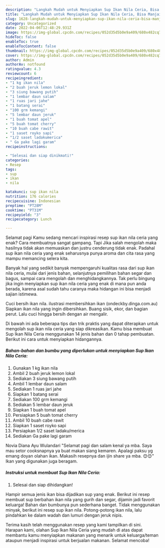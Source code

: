 ```yaml
---
description: "Langkah Mudah untuk Menyiapkan Sup Ikan Nila Ceria, Bisa Manjain Lidah"
title: "Langkah Mudah untuk Menyiapkan Sup Ikan Nila Ceria, Bisa Manjain Lidah"
slug: 1628-langkah-mudah-untuk-menyiapkan-sup-ikan-nila-ceria-bisa-manjain-lidah
category: Uncategorized
date: 2022-04-06T12:48:29.931Z
image: https://img-global.cpcdn.com/recipes/052d35d5b0e9a409/680x482cq70/sup-ikan-nila-ceria-foto-resep-utama.jpg
hideToc: false
enableToc: true
enableTocContent: false
thumbnail: https://img-global.cpcdn.com/recipes/052d35d5b0e9a409/680x482cq70/sup-ikan-nila-ceria-foto-resep-utama.jpg
cover: https://img-global.cpcdn.com/recipes/052d35d5b0e9a409/680x482cq70/sup-ikan-nila-ceria-foto-resep-utama.jpg
author: Admin
authorAv: notfound
ratingvalue: 4.3
reviewcount: 6
recipeingredient:
- "1 kg ikan nila"
- "2 buah jeruk lemon lokal"
- "3 siung bawang putih"
- "1 lembar daun salam"
- "1 ruas jari jahe"
- "1 batang serai"
- "100 grm kemangi"
- "5 lembar daun jeruk"
- "1 buah tomat apel"
- "5 buah tomat cherry"
- "10 buah cabe rawit"
- "1 saset royko sapi"
- "1/2 saset ladakumerica"
- " Ga pake lagi garam"
recipeinstructions:

- "Selesai dan siap dinikmati!"
categories:
- Resep
tags:
- sup
- ikan
- nila

katakunci: sup ikan nila 
nutrition: 176 calories
recipecuisine: Indonesian
preptime: "PT28M"
cooktime: "PT31M"
recipeyield: "3"
recipecategory: Lunch

---
```



Selamat pagi Kamu sedang mencari inspirasi resep sup ikan nila ceria yang enak? Cara membuatnya sangat gampang. Tapi Jika salah mengolah maka hasilnya tidak akan memuaskan dan justru cenderung tidak enak. Padahal sup ikan nila ceria yang enak seharusnya punya aroma dan cita rasa yang mampu memancing selera kita.


Banyak hal yang sedikit banyak mempengaruhi kualitas rasa dari sup ikan nila ceria, mulai dari jenis bahan, selanjutnya pemilihan bahan segar dan bagus, sampai cara mengolah dan menghidangkannya. Tak perlu bingung jika ingin menyiapkan sup ikan nila ceria yang enak di mana pun anda berada, karena asal sudah tahu caranya maka hidangan ini bisa menjadi sajian istimewa.

Cuci bersih ikan nila. ilustrasi membersihkan ikan (ondeckby.dinga.com.au) Siapkan ikan nila yang ingin dibersihkan. Buang sisik, ekor, dan bagian perut. Lalu cuci hingga bersih dengan air mengalir.


Di bawah ini ada beberapa tips dan trik praktis yang dapat diterapkan untuk mengolah sup ikan nila ceria yang siap dikreasikan. Kamu bisa membuat Sup Ikan Nila Ceria menggunakan 14 jenis bahan dan 0 tahap pembuatan. Berikut ini cara untuk menyiapkan hidangannya.

<!--inarticleads1-->

##### Bahan-bahan dan bumbu yang diperlukan untuk menyiapkan Sup Ikan Nila Ceria:

1. Gunakan 1 kg ikan nila
1. Ambil 2 buah jeruk lemon lokal
1. Sediakan 3 siung bawang putih
1. Ambil 1 lembar daun salam
1. Sediakan 1 ruas jari jahe
1. Siapkan 1 batang serai
1. Sediakan 100 grm kemangi
1. Sediakan 5 lembar daun jeruk
1. Siapkan 1 buah tomat apel
1. Persiapkan 5 buah tomat cherry
1. Ambil 10 buah cabe rawit
1. Siapkan 1 saset royko sapi
1. Persiapkan 1/2 saset ladaku/merica
1. Sediakan  Ga pake lagi garam


Novia Diana Ayu Wulandari &#34;Selamat pagi dan salam kenal ya mba. Saya mau setor cooksnapnya ya buat makan siang kemaren. Apalagi paksu yg emang doyan olahan ikan. Makasih resepnya dan ijin share ya mba. 😊😊&#34; Ikan yang digunakan juga beragam. 

<!--inarticleads2-->

##### Instruksi untuk membuat Sup Ikan Nila Ceria:


1. Selesai dan siap dihidangkan!

Hampir semua jenis ikan bisa dijadikan sup yang enak. Berikut ini resep membuat sup berbahan ikan nila yang gurih dan segar, dijamin jadi favorit keluarga! Bahan dan bumbunya pun sederhana banget. Tidak menggunakan minyak, berikut ini resep sup ikan nila. Potong-potong ikan nila, lalu pindahkan ke dalam wadah dan lumuri dengan jeruk nipis. 

Terima kasih telah menggunakan resep yang kami tampilkan di sini. Harapan kami, olahan Sup Ikan Nila Ceria yang mudah di atas dapat membantu kamu menyiapkan makanan yang menarik untuk keluarga/teman ataupun menjadi inspirasi untuk berjualan makanan. Selamat mencoba!

